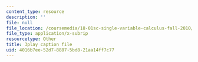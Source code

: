 ```yaml
---
content_type: resource
description: ''
file: null
file_location: /coursemedia/18-01sc-single-variable-calculus-fall-2010/4016b7ee52d788875bd821aa14ff7c77_Nv3C7q88MqA.srt
file_type: application/x-subrip
resourcetype: Other
title: 3play caption file
uid: 4016b7ee-52d7-8887-5bd8-21aa14ff7c77
---
```

